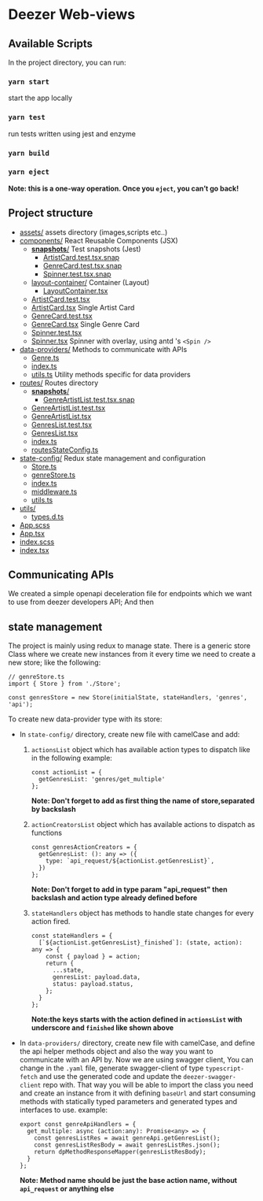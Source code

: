 # Deezer Web-views

## Available Scripts

In the project directory, you can run:

### `yarn start`
start the app locally

### `yarn test`
run tests written using jest and enzyme

### `yarn build`

### `yarn eject`
**Note: this is a one-way operation. Once you `eject`, you can’t go back!**

## Project structure

* [assets/](./src/assets) assets directory (images,scripts etc..)
* [components/](./src/components) React Reusable Components (JSX)
  * [__snapshots__/](./src/components/__snapshots__) Test snapshots (Jest)
    * [ArtistCard.test.tsx.snap](./src/components/__snapshots__/ArtistCard.test.tsx.snap)
    * [GenreCard.test.tsx.snap](./src/components/__snapshots__/GenreCard.test.tsx.snap)
    * [Spinner.test.tsx.snap](./src/components/__snapshots__/Spinner.test.tsx.snap)
  * [layout-container/](./src/components/layout-container) Container (Layout)
    * [LayoutContainer.tsx](./src/components/layout-container/LayoutContainer.tsx)
  * [ArtistCard.test.tsx](./src/components/ArtistCard.test.tsx)
  * [ArtistCard.tsx](./src/components/ArtistCard.tsx) Single Artist Card
  * [GenreCard.test.tsx](./src/components/GenreCard.test.tsx)
  * [GenreCard.tsx](./src/components/GenreCard.tsx) Single Genre Card
  * [Spinner.test.tsx](./src/components/Spinner.test.tsx)
  * [Spinner.tsx](./src/components/Spinner.tsx) Spinner with overlay, using antd 's `<Spin />`
* [data-providers/](./src/data-providers) Methods to communicate with APIs
  * [Genre.ts](./src/data-providers/Genre.ts)
  * [index.ts](./src/data-providers/index.ts)
  * [utils.ts](./src/data-providers/utils.ts) Utility methods specific for data providers
* [routes/](./src/routes) Routes directory
  * [__snapshots__/](./src/routes/__snapshots__)
    * [GenreArtistList.test.tsx.snap](./src/routes/__snapshots__/GenreArtistList.test.tsx.snap)
  * [GenreArtistList.test.tsx](./src/routes/GenreArtistList.test.tsx)
  * [GenreArtistList.tsx](./src/routes/GenreArtistList.tsx)
  * [GenresList.test.tsx](./src/routes/GenresList.test.tsx)
  * [GenresList.tsx](./src/routes/GenresList.tsx)
  * [index.ts](./src/routes/index.ts)
  * [routesStateConfig.ts](./src/routes/routesStateConfig.ts)
* [state-config/](./src/state-config) Redux state management and configuration
  * [Store.ts](./src/state-config/Store.ts)
  * [genreStore.ts](./src/state-config/genreStore.ts)
  * [index.ts](./src/state-config/index.ts)
  * [middleware.ts](./src/state-config/middleware.ts)
  * [utils.ts](./src/state-config/utils.ts)
* [utils/](./src/utils)
  * [types.d.ts](./src/utils/types.d.ts)
* [App.scss](./src/App.scss)
* [App.tsx](./src/App.tsx)
* [index.scss](./src/index.scss)
* [index.tsx](./src/index.tsx)



## Communicating APIs
We created a simple openapi deceleration file for endpoints which we want to use from deezer developers API; And then 

## state management
The project is mainly using redux to manage state. There is a generic store Class where we create new instances from it every time we need to create a new store; like the following:

```
// genreStore.ts
import { Store } from './Store';

const genresStore = new Store(initialState, stateHandlers, 'genres', 'api');
```
To create new data-provider type with its store:
- In  `state-config/` directory, create new file with camelCase and add:
  1. `actionsList` object which has available action types to dispatch like in the following example:
      ```
      const actionList = {
        getGenresList: 'genres/get_multiple'
      };
      ```
      **Note: Don't forget to add as first thing the name of store,separated by backslash**

  2. `actionCreatorsList` object which has available actions to dispatch as functions
      ```
      const genresActionCreators = {
        getGenresList: (): any => ({
          type: `api_request/${actionList.getGenresList}`,
        })
      };      
      ```
      **Note: Don't forget to add in type param "api_request" then backslash and action type already defined before**
  3. `stateHandlers` object has methods to handle state changes for every action fired. 
      ```
      const stateHandlers = {
        [`${actionList.getGenresList}_finished`]: (state, action): any => {
          const { payload } = action;
          return {
            ...state,
            genresList: payload.data,
            status: payload.status,
          };
        }
      };
      ```
      **Note:the keys starts with the action defined in `actionsList` with underscore and `finished` like shown above**
- In  `data-providers/` directory, create new file with camelCase, and define the api helper methods object and also the way you want to communicate with an API by. 
Now we are using swagger client, You can change in the `.yaml` file, generate swagger-client of type `typescript-fetch` and use the generated code and update the `deezer-swagger-client` repo with.
That way you will be able to import the class you need and create an instance from it with defining `baseUrl` and start consuming methods with statically typed parameters and generated types and interfaces to use.
example: 
  ```
  export const genreApiHandlers = {
    get_multiple: async (action:any): Promise<any> => {
      const genresListRes = await genreApi.getGenresList();
      const genresListResBody = await genresListRes.json();
      return dpMethodResponseMapper(genresListResBody);
    }
  };
  ```
  **Note: Method name should be just the base action name, without `api_request` or anything else**